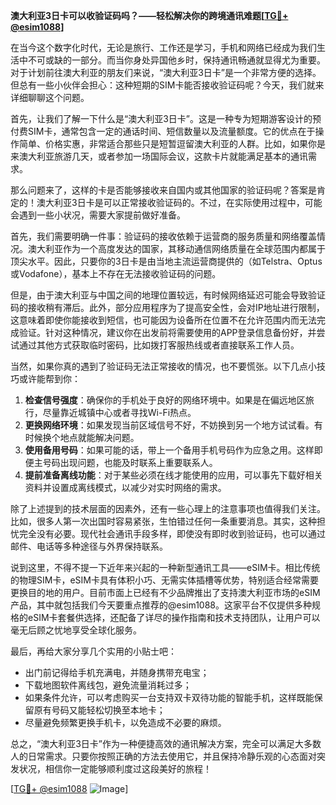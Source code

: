 **澳大利亚3日卡可以收验证码吗？——轻松解决你的跨境通讯难题[[TG💪+ @esim1088](https://t.me/s/esim1088)]**

在当今这个数字化时代，无论是旅行、工作还是学习，手机和网络已经成为我们生活中不可或缺的一部分。而当你身处异国他乡时，保持通讯畅通就显得尤为重要。对于计划前往澳大利亚的朋友们来说，“澳大利亚3日卡”是一个非常方便的选择。但总有一些小伙伴会担心：这种短期的SIM卡能否接收验证码呢？今天，我们就来详细聊聊这个问题。

首先，让我们了解一下什么是“澳大利亚3日卡”。这是一种专为短期游客设计的预付费SIM卡，通常包含一定的通话时间、短信数量以及流量额度。它的优点在于操作简单、价格实惠，非常适合那些只是短暂逗留澳大利亚的人群。比如，如果你是来澳大利亚旅游几天，或者参加一场国际会议，这款卡片就能满足基本的通讯需求。

那么问题来了，这样的卡是否能够接收来自国内或其他国家的验证码呢？答案是肯定的！澳大利亚3日卡是可以正常接收验证码的。不过，在实际使用过程中，可能会遇到一些小状况，需要大家提前做好准备。

首先，我们需要明确一件事：验证码的接收依赖于运营商的服务质量和网络覆盖情况。澳大利亚作为一个高度发达的国家，其移动通信网络质量在全球范围内都属于顶尖水平。因此，只要你的3日卡是由当地主流运营商提供的（如Telstra、Optus或Vodafone），基本上不存在无法接收验证码的问题。

但是，由于澳大利亚与中国之间的地理位置较远，有时候网络延迟可能会导致验证码的接收稍有滞后。此外，部分应用程序为了提高安全性，会对IP地址进行限制，这意味着即使你能接收到短信，也可能因为设备所在位置不在允许范围内而无法完成验证。针对这种情况，建议你在出发前将需要使用的APP登录信息备份好，并尝试通过其他方式获取临时密码，比如拨打客服热线或者直接联系工作人员。

当然，如果你真的遇到了验证码无法正常接收的情况，也不要慌张。以下几点小技巧或许能帮到你：

1. **检查信号强度**：确保你的手机处于良好的网络环境中。如果是在偏远地区旅行，尽量靠近城镇中心或者寻找Wi-Fi热点。
2. **更换网络环境**：如果发现当前区域信号不好，不妨换到另一个地方试试看。有时候换个地点就能解决问题。
3. **使用备用号码**：如果可能的话，带上一个备用手机号码作为应急之用。这样即便主号码出现问题，也能及时联系上重要联系人。
4. **提前准备离线功能**：对于某些必须在线才能使用的应用，可以事先下载好相关资料并设置成离线模式，以减少对实时网络的需求。

除了上述提到的技术层面的因素外，还有一些心理上的注意事项也值得我们关注。比如，很多人第一次出国时容易紧张，生怕错过任何一条重要消息。其实，这种担忧完全没有必要。现代社会通讯手段多样，即使没有即时收到验证码，也可以通过邮件、电话等多种途径与外界保持联系。

说到这里，不得不提一下近年来兴起的一种新型通讯工具——eSIM卡。相比传统的物理SIM卡，eSIM卡具有体积小巧、无需实体插槽等优势，特别适合经常需要更换目的地的用户。目前市面上已经有不少品牌推出了支持澳大利亚市场的eSIM产品，其中就包括我们今天要重点推荐的@esim1088。这家平台不仅提供多种规格的eSIM卡套餐供选择，还配备了详尽的操作指南和技术支持团队，让用户可以毫无后顾之忧地享受全球化服务。

最后，再给大家分享几个实用的小贴士吧：
- 出门前记得给手机充满电，并随身携带充电宝；
- 下载地图软件离线包，避免流量消耗过多；
- 如果条件允许，可以考虑购买一台支持双卡双待功能的智能手机，这样既能保留原有号码又能轻松切换至本地卡；
- 尽量避免频繁更换手机卡，以免造成不必要的麻烦。

总之，“澳大利亚3日卡”作为一种便捷高效的通讯解决方案，完全可以满足大多数人的日常需求。只要你按照正确的方法去使用它，并且保持冷静乐观的心态面对突发状况，相信你一定能够顺利度过这段美好的旅程！

[[TG💪+ @esim1088](https://t.me/s/esim1088) ![Image](https://i.postimg.cc/4NQfJmqS/Snipaste-2025-05-13-00-14-12.png)]